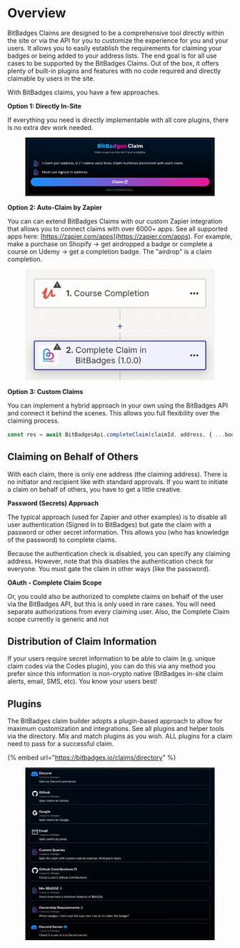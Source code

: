 # Overview

BitBadges Claims are designed to be a comprehensive tool directly within the site or via the API for you to customize the experience for you and your users. It allows you to easily establish the requirements for claiming your badges or being added to your address lists. The end goal is for all use cases to be supported by the BitBadges Claims. Out of the box, it offers plenty of built-in plugins and features with no code required and directly claimable by users in the site.&#x20;

With BitBadges claims, you have a few approaches.

**Option 1: Directly In-Site**

If everything you need is directly implementable with all core plugins, there is no extra dev work needed.

<figure><img src="../../.gitbook/assets/image (84).png" alt=""><figcaption></figcaption></figure>

**Option 2: Auto-Claim by Zapier**

You can can extend BitBadges Claims with our custom Zapier integration that allows you to connect claims with over 6000+ apps. See all supported apps here: [https://zapier.com/apps](https://zapier.com/apps). For example, make a purchase on Shopify -> get airdropped a badge or complete a course on Udemy -> get a completion badge. The "airdrop" is a claim completion.&#x20;

<figure><img src="../../.gitbook/assets/image (87).png" alt=""><figcaption></figcaption></figure>

**Option 3: Custom Claims**

You can implement a hybrid approach in your own using the BitBadges API and connect it behind the scenes. This allows you full flexibility over the claiming process.

```typescript
const res = await BitBadgesApi.completeClaim(claimId, address, { ...body });
```

## Claiming on Behalf of Others

With each claim, there is only one address (the claiming address). There is no initiator and recipient like with standard approvals. If you want to initiate a claim on behalf of others, you have to get a little creative.&#x20;

**Password (Secrets) Approach**

The typical approach (used for Zapier and other examples) is to disable all user authentication (Signed In to BitBadges) but gate the claim with a password or other secret information. This allows you (who has knowledge of the password) to complete claims.&#x20;

Because the authentication check is disabled, you can specify any claiming address. However, note that this disables the authentication check for everyone. You must gate the claim in other ways (like the password).

**OAuth - Complete Claim Scope**

Or, you could also be authorized to complete claims on behalf of the user via the BitBadges API, but this is only used in rare cases. You will need separate authorizations from every claiming user. Also, the Complete Claim scope currently is generic and not&#x20;

## Distribution of Claim Information

If your users require secret information to be able to claim (e.g. unique claim codes via the Codes plugin), you can do this via any method you prefer since this information is non-crypto native (BitBadges in-site claim alerts, email, SMS, etc). You know your users best!

## **Plugins**

The BitBadges claim builder adopts a plugin-based approach to allow for maximum customization and integrations. See all plugins and helper tools via the directory. Mix and match plugins as you wish. ALL plugins for a claim need to pass for a successful claim.

{% embed url="https://bitbadges.io/claims/directory" %}

<figure><img src="../../.gitbook/assets/image (1) (1) (1) (1).png" alt=""><figcaption></figcaption></figure>
